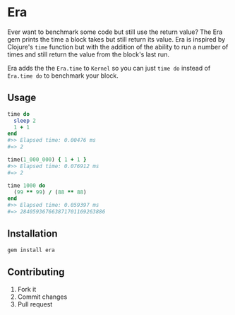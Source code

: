 # Era
Ever want to benchmark some code but still use the return value? The Era gem prints the time a block takes but still return its value. Era is inspired by Clojure's `time` function but with the addition of the ability to run a number of times and still return the value from the block's last run.

Era adds the the `Era.time` to `Kernel` so you can just `time do` instead of `Era.time do` to benchmark your block.

## Usage
```ruby
time do
  sleep 2
  1 + 1
end  
#>> Elapsed time: 0.00476 ms
#=> 2
```
```ruby
time(1_000_000) { 1 + 1 }
#>> Elapsed time: 0.076912 ms
#=> 2
```
```ruby
time 1000 do
  (99 ** 99) / (88 ** 88)
end
#>> Elapsed time: 0.059397 ms
#=> 284059367663871701169263886
```

## Installation
```bash
gem install era
```

## Contributing
1. Fork it
2. Commit changes
3. Pull request
